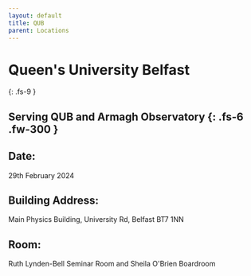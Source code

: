 ```yaml
---
layout: default
title: QUB
parent: Locations
---
```


# Queen's University Belfast
{: .fs-9 }

Serving QUB and Armagh Observatory
{: .fs-6 .fw-300 }
---

## Date:
29th February 2024

## Building Address:
Main Physics Building, University Rd, Belfast BT7 1NN

## Room:
Ruth Lynden-Bell Seminar Room and Sheila O'Brien Boardroom
